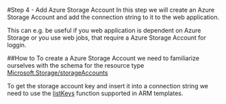 #Step 4 - Add Azure Storage Account
In this step we will create an Azure Storage Account and add the connection string to it to the web application. 

This can e.g. be useful if you web application is dependent on Azure Storage or you use web jobs, that require a Azure Storage Account for loggin.

##How to 
To create a Azure Storage Account we need to familiarize ourselves with the schema for the resource 
type [Microsoft.Storage/storageAccounts](https://github.com/Azure/azure-resource-manager-schemas/blob/master/schemas/2015-08-01/Microsoft.Storage.json)

To get the storage account key and insert it into a connection string we need to use the [listKeys](../../docs/arm-template-functions.md#listKeys) function supported in ARM templates. 